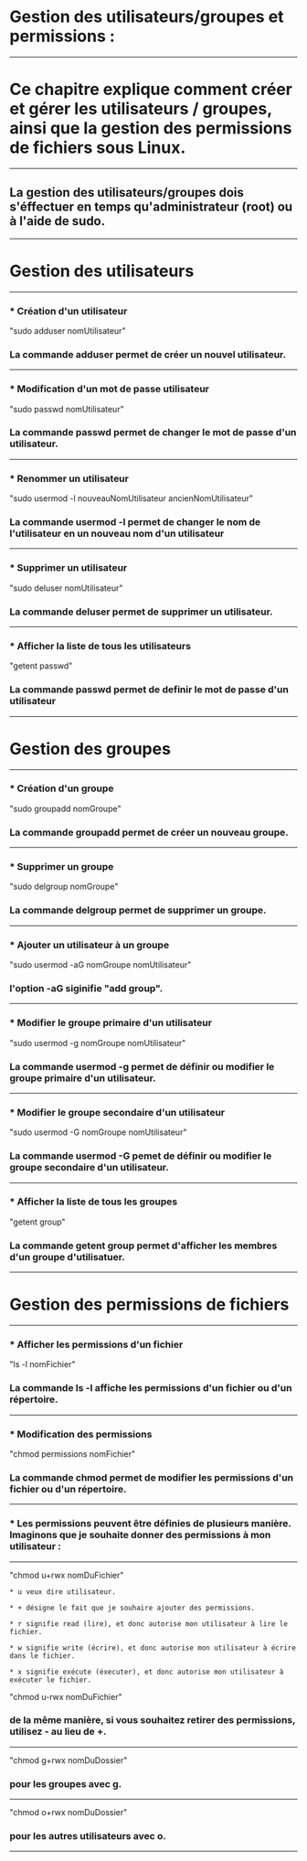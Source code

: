 # **Gestion des utilisateurs/groupes et permissions :**
---

# **Ce chapitre explique comment créer et gérer les utilisateurs / groupes, ainsi que la gestion des permissions de fichiers sous Linux.**
---

## **La gestion des utilisateurs/groupes dois s'éffectuer en temps qu'administrateur (root) ou à l'aide de sudo.**
---


# **Gestion des utilisateurs**
---


### * Création d'un utilisateur


"sudo adduser nomUtilisateur"


### **La commande adduser permet de créer un nouvel utilisateur.**
---


### * Modification d'un mot de passe utilisateur


"sudo passwd nomUtilisateur"


### **La commande passwd permet de changer le mot de passe d'un utilisateur.**
---


### * Renommer un utilisateur


"sudo usermod -l nouveauNomUtilisateur ancienNomUtilisateur"


### **La commande usermod -l permet de changer le nom de l'utilisateur en un nouveau nom d'un utilisateur**
---


### * Supprimer un utilisateur


"sudo deluser nomUtilisateur"


### **La commande deluser permet de supprimer un utilisateur.**
---


### * Afficher la liste de tous les utilisateurs


"getent passwd"


### **La commande passwd permet de definir le mot de passe d'un utilisateur**
---


# **Gestion des groupes**
---


### * Création d'un groupe


"sudo groupadd nomGroupe"


### **La commande groupadd permet de créer un nouveau groupe.**
---


### * Supprimer un groupe


"sudo delgroup nomGroupe"


### **La commande delgroup permet de supprimer un groupe.**
---


### * Ajouter un utilisateur à un groupe


"sudo usermod -aG nomGroupe nomUtilisateur"


### **l'option -aG siginifie "add group".**
---


### * Modifier le groupe primaire d'un utilisateur


"sudo usermod -g nomGroupe nomUtilisateur"


### **La commande usermod -g permet de définir ou modifier le groupe primaire d'un utilisateur.**
---


### * Modifier le groupe secondaire d'un utilisateur


"sudo usermod -G nomGroupe nomUtilisateur"


### **La commande usermod -G pemet de définir ou modifier le groupe secondaire d'un utilisateur.**
---


### * Afficher la liste de tous les groupes


"getent group"


### **La commande getent group permet d'afficher les membres d'un groupe d'utilisatuer.**
---


# **Gestion des permissions de fichiers**
---


### * Afficher les permissions d'un fichier


"ls -l nomFichier"


### **La commande ls -l affiche les permissions d'un fichier ou d'un répertoire.**
---


### * Modification des permissions


"chmod permissions nomFichier"


### **La commande chmod permet de modifier les permissions d'un fichier ou d'un répertoire.**
---


### * Les permissions peuvent être définies de plusieurs manière. Imaginons que je souhaite donner des permissions à mon utilisateur :
---


"chmod u+rwx nomDuFichier"


    * u veux dire utilisateur.

    * + désigne le fait que je souhaire ajouter des permissions.

    * r signifie read (lire), et donc autorise mon utilisateur à lire le fichier.

    * w signifie write (écrire), et donc autorise mon utilisateur à écrire dans le fichier.

    * x signifie exécute (éxecuter), et donc autorise mon utilisateur à exécuter le fichier.


"chmod u-rwx nomDuFichier"


### **de la même manière, si vous souhaitez retirer des permissions, utilisez - au lieu de +.**
---


"chmod g+rwx nomDuDossier"


### **pour les groupes avec g.**
---


"chmod o+rwx nomDuDossier"


### **pour les autres utilisateurs avec o.**
---